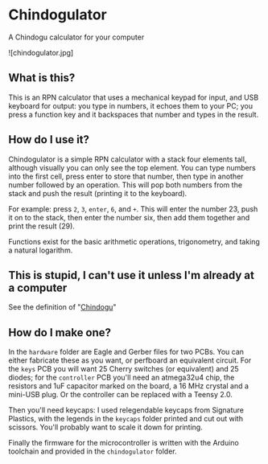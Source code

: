 # Chindogulator
A Chindogu calculator for your computer

![chindogulator.jpg]

## What is this?
This is an RPN calculator that uses a mechanical keypad for input, and USB keyboard for output: you type in numbers, it echoes them to your PC; you press a function key and it backspaces that number and types in the result.

## How do I use it?
Chindogulator is a simple RPN calculator with a stack four elements tall, although visually you can only see the top element. You can type numbers into the first cell, press enter to store that number, then type in another number followed by an operation. This will pop both numbers from the stack and push the result (printing it to the keyboard).

For example: press `2`, `3`, `enter`, `6`, and `+`. This will enter the number 23, push it on to the stack, then enter the number six, then add them together and print the result (29).

Functions exist for the basic arithmetic operations, trigonometry, and taking a natural logarithm.

## This is stupid, I can't use it unless I'm already at a computer
See the definition of "[Chindogu](https://en.wikipedia.org/wiki/Chind%C5%8Dgu)"

## How do I make one?
In the `hardware` folder are Eagle and Gerber files for two PCBs. You can either fabricate these as you want, or perfboard an equivalent circuit. For the `keys` PCB you will want 25 Cherry switches (or equivalent) and 25 diodes; for the `controller` PCB you'll need an atmega32u4 chip, the resistors and 1uF capacitor marked on the board, a 16 MHz crystal and a mini-USB plug. Or the controller can be replaced with a Teensy 2.0.

Then you'll need keycaps: I used relegendable keycaps from Signature Plastics, with the legends in the `keycaps` folder printed and cut out with scissors. You'll probably want to scale it down for printing.

Finally the firmware for the microcontroller is written with the Arduino toolchain and provided in the `chindogulator` folder.